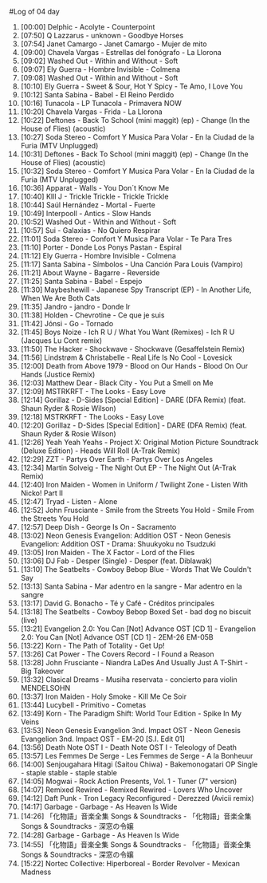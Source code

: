 #Log of 04 day

1. [00:00] Delphic - Acolyte - Counterpoint
1. [07:50] Q Lazzarus - unknown - Goodbye Horses
1. [07:54] Janet Camargo - Janet Camargo - Mujer de mito
1. [09:00] Chavela Vargas - Estrellas del fonógrafo - La Llorona
1. [09:02] Washed Out - Within and Without - Soft
1. [09:07] Ely Guerra - Hombre Invisible - Colmena
1. [09:08] Washed Out - Within and Without - Soft
1. [10:10] Ely Guerra - Sweet & Sour, Hot Y Spicy - Te Amo, I Love You
1. [10:12] Santa Sabina - Babel - El Reino Perdido
1. [10:16] Tunacola - LP Tunacola - Primavera NOW
1. [10:20] Chavela Vargas - Frida - La Llorona
1. [10:22] Deftones - Back To School (mini maggit) (ep) - Change (In the House of Flies) (acoustic)
1. [10:27] Soda Stereo - Comfort Y Musica Para Volar - En la Ciudad de la Furia (MTV Unplugged)
1. [10:31] Deftones - Back To School (mini maggit) (ep) - Change (In the House of Flies) (acoustic)
1. [10:32] Soda Stereo - Comfort Y Musica Para Volar - En la Ciudad de la Furia (MTV Unplugged)
1. [10:36] Apparat - Walls - You Don´t Know Me
1. [10:40] KIll J - Trickle Trickle - Trickle Trickle
1. [10:44] Saúl Hernández - Mortal - Fuerte
1. [10:49] Interpooll - Antics - Slow Hands
1. [10:52] Washed Out - Within and Without - Soft
1. [10:57] Sui - Galaxias - No Quiero Respirar
1. [11:01] Soda Stereo - Confort Y Musica Para Volar - Te Para Tres
1. [11:10] Porter - Donde Los Ponys Pastan - Espiral
1. [11:12] Ely Guerra - Hombre Invisible - Colmena
1. [11:17] Santa Sabina - Símbolos - Una Canción Para Louis (Vampiro)
1. [11:21] About Wayne - Bagarre - Reverside
1. [11:25] Santa Sabina - Babel - Espejo
1. [11:30] Maybeshewill - Japanese Spy Transcript (EP) - In Another Life, When We Are Both Cats
1. [11:35] Jandro - jandro - Donde Ir
1. [11:38] Holden - Chevrotine - Ce que je suis
1. [11:42] Jónsi - Go - Tornado
1. [11:45] Boys Noize - Ich R U / What You Want (Remixes) - Ich R U (Jacques Lu Cont remix)
1. [11:50] The Hacker - Shockwave - Shockwave (Gesaffelstein Remix)
1. [11:56] Lindstrøm & Christabelle - Real Life Is No Cool - Lovesick
1. [12:00] Death from Above 1979 - Blood on Our Hands - Blood On Our Hands (Justice Remix)
1. [12:03] Matthew Dear - Black City - You Put a Smell on Me
1. [12:09] MSTRKRFT - The Looks - Easy Love
1. [12:14] Gorillaz - D-Sides [Special Edition] - DARE (DFA Remix) (feat. Shaun Ryder & Rosie Wilson)
1. [12:18] MSTRKRFT - The Looks - Easy Love
1. [12:20] Gorillaz - D-Sides [Special Edition] - DARE (DFA Remix) (feat. Shaun Ryder & Rosie Wilson)
1. [12:26] Yeah Yeah Yeahs - Project X: Original Motion Picture Soundtrack (Deluxe Edition) - Heads Will Roll (A-Trak Remix)
1. [12:29] ZZT - Partys Over Earth - Partys Over Los Angeles
1. [12:34] Martin Solveig - The Night Out EP - The Night Out (A-Trak Remix)
1. [12:40] Iron Maiden - Women in Uniform / Twilight Zone - Listen With Nicko! Part II
1. [12:47] Tryad - Listen - Alone
1. [12:52] John Frusciante - Smile from the Streets You Hold - Smile From the Streets You Hold
1. [12:57] Deep Dish - George Is On - Sacramento
1. [13:02] Neon Genesis Evangelion: Addition OST - Neon Genesis Evangelion: Addition OST - Drama: Shuukyoku no Tsudzuki
1. [13:05] Iron Maiden - The X Factor - Lord of the Flies
1. [13:06] DJ Fab - Desper (Single) - Desper (feat. Diblawak)
1. [13:10] The Seatbelts - Cowboy Bebop Blue - Words That We Couldn't Say
1. [13:13] Santa Sabina - Mar adentro en la sangre - Mar adentro en la sangre
1. [13:17] David G. Bonacho - Té y Café - Créditos principales
1. [13:18] The Seatbelts - Cowboy Bebop Boxed Set - bad dog no biscuit (live)
1. [13:21] Evangelion 2.0: You Can [Not] Advance OST [CD 1] - Evangelion 2.0: You Can [Not] Advance OST [CD 1] - 2EM-26 EM-05B
1. [13:22] Korn - The Path of Totality - Get Up!
1. [13:26] Cat Power - The Covers Record - I Found a Reason
1. [13:28] John Frusciante - Niandra LaDes And Usually Just A T-Shirt - Big Takeover
1. [13:32] Clasical Dreams - Musiha reservata - concierto para violin MENDELSOHN
1. [13:37] Iron Maiden - Holy Smoke - Kill Me Ce Soir
1. [13:44] Lucybell - Primitivo - Cometas
1. [13:49] Korn - The Paradigm Shift: World Tour Edition - Spike In My Veins
1. [13:53] Neon Genesis Evangelion 3nd. Impact OST - Neon Genesis Evangelion 3nd. Impact OST - EM-20 [S.I. Edit 01]
1. [13:56] Death Note OST I - Death Note OST I - Teleology of Death
1. [13:57] Les Femmes De Serge - Les Femmes de Serge - A la Bonheuur
1. [14:00] Senjougahara Hitagi (Saitou Chiwa) - Bakemonogatari OP Single - staple stable - staple stable
1. [14:05] Mogwai - Rock Action Presents, Vol. 1 - Tuner (7" version)
1. [14:07] Remixed Rewired - Remixed Rewired - Lovers Who Uncover
1. [14:12] Daft Punk - Tron Legacy Reconfigured - Derezzed (Avicii remix)
1. [14:17] Garbage - Garbage - As Heaven Is Wide
1. [14:26] 「化物語」音楽全集 Songs & Soundtracks - 「化物語」音楽全集 Songs & Soundtracks - 深窓の令嬢
1. [14:28] Garbage - Garbage - As Heaven Is Wide
1. [14:55] 「化物語」音楽全集 Songs & Soundtracks - 「化物語」音楽全集 Songs & Soundtracks - 深窓の令嬢
1. [15:22] Nortec Collective: Hiperboreal - Border Revolver - Mexican Madness
